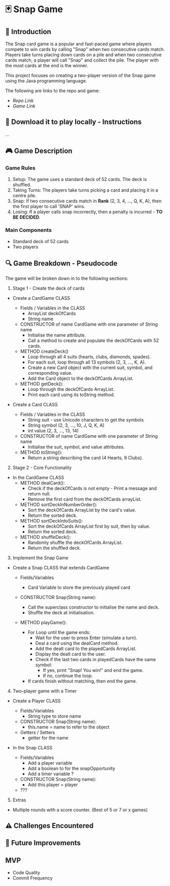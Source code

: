# 🃏 Snap Game

## 📌 Introduction

The Snap card game is a popular and fast-paced game where players compete to win cards by calling "Snap" when two consecutive cards match. Players take turns placing down cards on a pile and when two consecutive cards match, a player will call "Snap" and collect the pile. The player with the most cards at the end is the winner.

This project focuses on creating a two-player version of the Snap game using the Java programming language.

The following are links to the repo and game:

-   _Repo Link_
-   _Game Link_

## 💾 Download it to play locally - Instructions

...

## 🎮 Game Description

### Game Rules

1.  Setup: The game uses a standard deck of 52 cards. The deck is shuffled.
2.  Taking Turns: The players take turns picking a card and placing it in a centre pile.
3.  Snap: If two consecutive cards match in **Rank** (2, 3, 4, ..., Q, K, A), then the first player to call 'SNAP' wins.
4.  Losing: If a player calls snap incorrectly, then a penalty is incurred - **TO BE DECIDED**.

### Main Components

-   Standard deck of 52 cards
-   Two players

## 🔍 Game Breakdown - Pseudocode

The game will be broken down in to the following sections:

1.  Stage 1 - Create the deck of cards

-   Create a CardGame CLASS

    -   Fields / Variables in the CLASS
        -   ArrayList<Card> deckOfCards
        -   String name
    -   CONSTRUCTOR of name CardGame with one parameter of String name
        -   Initialise the name attribute.
        -   Call a method to create and populate the deckOfCards with 52 cards.
    -   METHOD createDeck()
        -   Loop through all 4 suits (hearts, clubs, diamonds, spades).
        -   For each suit, loop through all 13 symbols (2, 3, ..., K, A).
        -   Create a new Card object with the current suit, symbol, and corresponding value.
        -   Add the Card object to the deckOfCards ArrayList.
    -   METHOD getDeck():
        -   Loop through the deckOfCards ArrayList.
        -   Print each card using its toString method.

-   Create a Card CLASS

    -   Fields / Variables in the CLASS
        -   String suit - use Unicode characters to get the symbols
        -   String symbol (2, 3, ..., 10, J, Q, K, A)
        -   int value (2, 3, ..., 13, 14)
    -   CONSTRUCTOR of name CardGame with one parameter of String name
        -   Initialise the suit, symbol, and value attributes.
    -   METHOD toString():
        -   Return a string describing the card (4 Hearts, 9 Clubs).

2.  Stage 2 - Core Functionality

-   In the CardGame CLASS
    -   METHOD dealCard():
        -   Check if the deckOfCards is not empty - Print a message and return null.
        -   Remove the first card from the deckOfCards arrayList.
    -   METHOD sortDeckInNumberOrder():
        -   Sort the deckOfCards ArrayList by the card's value.
        -   Return the sorted deck.
    -   METHOD sortDeckIntoSuits():
        -   Sort the deckOfCards ArrayList first by suit, then by value.
        -   Return the sorted deck.
    -   METHOD shuffleDeck():
        -   Randomly shuffle the deckOfCards ArrayList.
        -   Return the shuffled deck.

3.  Implement the Snap Game

-   Create a Snap CLASS that extends CardGame

    -   Fields/Variables
        -   Card Variable to store the previously played card
    -   CONSTRUCTOR Snap(String name):

        -   Call the superclass constructor to initialise the name and deck.
        -   Shuffle the deck at initialisation.
        
    -   METHOD playGame():
        -   For Loop until the game ends:
            -   Wait for the user to press Enter (simulate a turn).
            -   Deal a card using the dealCard method.
            -   Add the dealt card to the playedCards ArrayList.
            -   Display the dealt card to the user.
            -   Check if the last two cards in playedCards have the same symbol:
                -   If yes, print "Snap! You win!" and end the game.
                -   If no, continue the loop.
        - If cards finish without matching, then end the game.

4.  Two-player game with a Timer
-   Create a Player CLASS 
    -   Fields/Variables
        -   String type to store name
    -   CONSTRUCTOR Snap(String name):
        -   this.name = name to refer to the object
    -   Getters / Setters
        -   getter for the name

-   In the Snap CLASS
    -   Fields/Variables
        -   Add a player variable
        -   Add a boolean to for the snapOpportunity
        -   Add a timer variable ?
    -   CONSTRUCTOR Snap(String name):
        -   Add this.player = player
    - ???
5. Extras
- Multiple rounds with a score counter. (Best of 5 or 7 or x games)

## ⚠️ Challenges Encountered

## 🚀 Future Improvements

## MVP

-   Code Quality
-   Commit Frequency
